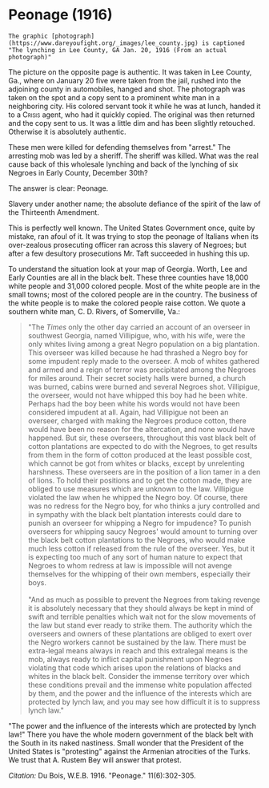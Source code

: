 # Peonage (1916)


```{margin}
The graphic [photograph](https://www.dareyoufight.org/_images/lee_county.jpg) is captioned "The lynching in Lee County, GA Jan. 20, 1916 (From an actual photograph)"
```

The picture on the opposite page is authentic. It was taken in Lee County, Ga., where on January 20 five were taken from the jail, rushed into the adjoining county in automobiles, hanged and shot. The photograph was taken on the spot and a copy sent to a prominent white man in a neighboring city. His colored servant took it while he was at lunch, handed it to a <span style="font-variant:small-caps;"> Crisis</span> agent, who had it quickly copied. The original was then returned and the copy sent to us. It was a little dim and has been slightly retouched. Otherwise it is absolutely authentic.

These men were killed for defending themselves from "arrest." The arresting mob was led by a sheriff. The sheriff was killed. What was the real cause back of this wholesale lynching and back of the lynching of six Negroes in Early County, December 30th?

The answer is clear: Peonage.

Slavery under another name; the absolute defiance of the spirit of the law of the Thirteenth Amendment.

This is perfectly well known. The United States Government once, quite by mistake, ran afoul of it. It was trying to stop the peonage of Italians when its over-zealous prosecuting officer ran across this slavery of Negroes; but after a few desultory prosecutions Mr. Taft succeeded in hushing this up.

To understand the situation look at your map of Georgia. Worth, Lee and Early Counties are all in the black belt. These three counties have 18,000 white people and 31,000 colored people. Most of the white people are in the small towns; most of the colored people are in the country. The business of the white people is to make the colored people raise cotton. We quote a southern white man, C. D. Rivers, of Somerville, Va.:

> "The *Times* only the other day carried an account of an overseer in southwest Georgia, named Villipigue, who, with his wife, were the only whites living among a great Negro population on a big plantation. This overseer was killed because he had thrashed a Negro boy for some impudent reply made to the overseer. A mob of whites gathered and armed and a reign of terror was precipitated among the Negroes for miles around. Their secret society halls were burned, a church was burned, cabins were burned and several Negroes shot. Villipigue, the overseer, would not have whipped this boy had he been white. Perhaps had the boy been white his words would not have been considered impudent at all. Again, had Villipigue not been an overseer, charged with making the Negroes produce cotton, there would have been no reason for the altercation, and none would have happened. But sir, these overseers, throughout this vast black belt of cotton plantations are expected to do with the Negroes, to get results from them in the form of cotton produced at the least possible cost, which cannot be got from whites or blacks, except by unrelenting harshness. These overseers are in the position of a lion tamer in a den of lions. To hold their positions and to get the cotton made, they are obliged to use measures which are unknown to the law. Villipigue violated the law when he whipped the Negro boy. Of course, there was no redress for the Negro boy, for who thinks a jury controlled and in sympathy with the black belt plantation interests could dare to punish an overseer for whipping a Negro for impudence? To punish overseers for whipping saucy Negroes' would amount to turning over the black belt cotton plantations to the Negroes, who would make much less cotton if released from the rule of the overseer. Yes, but it is expecting too much of any sort of human nature to expect that Negroes to whom redress at law is impossible will not avenge themselves for the whipping of their own members, especially their boys.    
> &nbsp;    
> "And as much as possible to prevent the Negroes from taking revenge it is absolutely necessary that they should always be kept in mind of swift and terrible penalties which wait not for the slow movements of the law but stand ever ready to strike them. The authority which the overseers and owners of these plantations are obliged to exert over the Negro workers cannot be sustained by the law. There must be extra-legal means always in reach and this extralegal means is the mob, always ready to inflict capital punishment upon Negroes violating that code which arises upon the relations of blacks and whites in the black belt. Consider the immense territory over which these conditions prevail and the immense white population affected by them, and the power and the influence of the interests which are protected by lynch law, and you  may see how difficult it is to suppress lynch law."

"The power and the influence of the interests which are protected by lynch law!" There you have the whole modern government of the black belt with the South in its naked nastiness. Small wonder that the President of the United States is "protesting" against the Armenian atrocities of the Turks. We trust that A. Rustem Bey will answer that protest.


*Citation:* Du Bois, W.E.B. 1916. "Peonage." 11(6):302-305.
